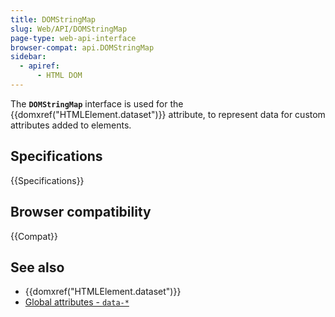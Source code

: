 ```yaml
---
title: DOMStringMap
slug: Web/API/DOMStringMap
page-type: web-api-interface
browser-compat: api.DOMStringMap
sidebar:
  - apiref:
      - HTML DOM
---
```


The **`DOMStringMap`** interface is used for the {{domxref("HTMLElement.dataset")}} attribute, to represent data for custom attributes added to elements.

## Specifications

{{Specifications}}

## Browser compatibility

{{Compat}}

## See also

- {{domxref("HTMLElement.dataset")}}
- [Global attributes - `data-*`](/en-US/docs/Web/HTML/Reference/Global_attributes/data-*)
